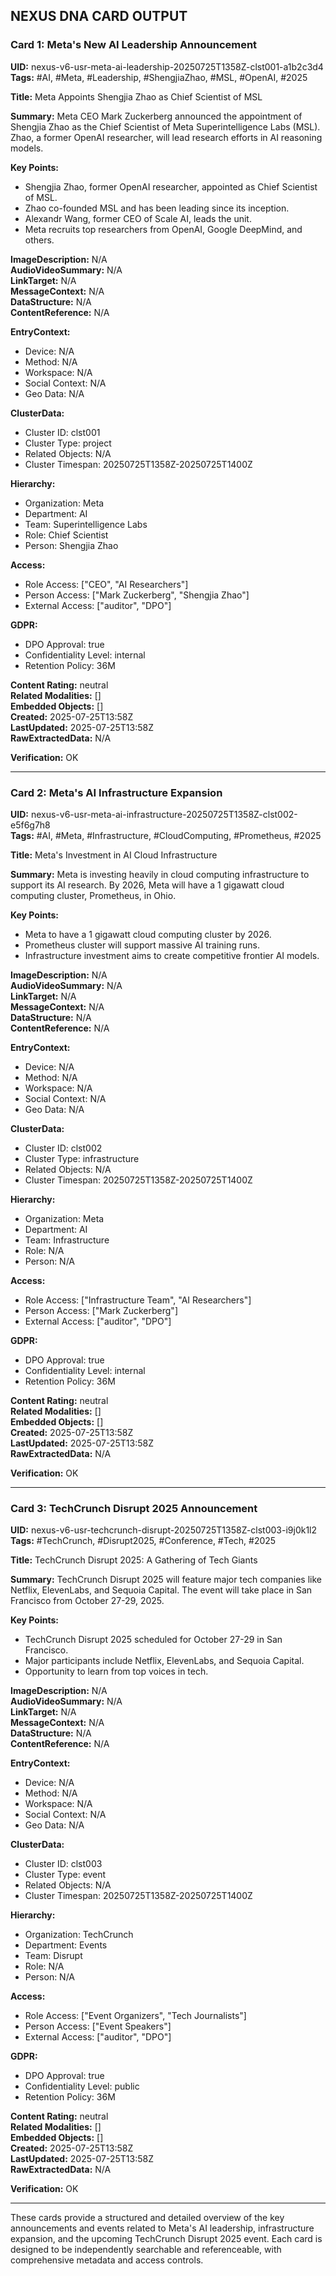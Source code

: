## NEXUS DNA CARD OUTPUT

### Card 1: Meta's New AI Leadership Announcement

**UID:** nexus-v6-usr-meta-ai-leadership-20250725T1358Z-clst001-a1b2c3d4  
**Tags:** #AI, #Meta, #Leadership, #ShengjiaZhao, #MSL, #OpenAI, #2025

**Title:** Meta Appoints Shengjia Zhao as Chief Scientist of MSL

**Summary:** Meta CEO Mark Zuckerberg announced the appointment of Shengjia Zhao as the Chief Scientist of Meta Superintelligence Labs (MSL). Zhao, a former OpenAI researcher, will lead research efforts in AI reasoning models.

**Key Points:**
- Shengjia Zhao, former OpenAI researcher, appointed as Chief Scientist of MSL.
- Zhao co-founded MSL and has been leading since its inception.
- Alexandr Wang, former CEO of Scale AI, leads the unit.
- Meta recruits top researchers from OpenAI, Google DeepMind, and others.

**ImageDescription:** N/A  
**AudioVideoSummary:** N/A  
**LinkTarget:** N/A  
**MessageContext:** N/A  
**DataStructure:** N/A  
**ContentReference:** N/A

**EntryContext:**
- Device: N/A
- Method: N/A
- Workspace: N/A
- Social Context: N/A
- Geo Data: N/A

**ClusterData:**
- Cluster ID: clst001
- Cluster Type: project
- Related Objects: N/A
- Cluster Timespan: 20250725T1358Z-20250725T1400Z

**Hierarchy:**
- Organization: Meta
- Department: AI
- Team: Superintelligence Labs
- Role: Chief Scientist
- Person: Shengjia Zhao

**Access:**
- Role Access: ["CEO", "AI Researchers"]
- Person Access: ["Mark Zuckerberg", "Shengjia Zhao"]
- External Access: ["auditor", "DPO"]

**GDPR:**
- DPO Approval: true
- Confidentiality Level: internal
- Retention Policy: 36M

**Content Rating:** neutral  
**Related Modalities:** []  
**Embedded Objects:** []  
**Created:** 2025-07-25T13:58Z  
**LastUpdated:** 2025-07-25T13:58Z  
**RawExtractedData:** N/A

**Verification:** OK

---

### Card 2: Meta's AI Infrastructure Expansion

**UID:** nexus-v6-usr-meta-ai-infrastructure-20250725T1358Z-clst002-e5f6g7h8  
**Tags:** #AI, #Meta, #Infrastructure, #CloudComputing, #Prometheus, #2025

**Title:** Meta's Investment in AI Cloud Infrastructure

**Summary:** Meta is investing heavily in cloud computing infrastructure to support its AI research. By 2026, Meta will have a 1 gigawatt cloud computing cluster, Prometheus, in Ohio.

**Key Points:**
- Meta to have a 1 gigawatt cloud computing cluster by 2026.
- Prometheus cluster will support massive AI training runs.
- Infrastructure investment aims to create competitive frontier AI models.

**ImageDescription:** N/A  
**AudioVideoSummary:** N/A  
**LinkTarget:** N/A  
**MessageContext:** N/A  
**DataStructure:** N/A  
**ContentReference:** N/A

**EntryContext:**
- Device: N/A
- Method: N/A
- Workspace: N/A
- Social Context: N/A
- Geo Data: N/A

**ClusterData:**
- Cluster ID: clst002
- Cluster Type: infrastructure
- Related Objects: N/A
- Cluster Timespan: 20250725T1358Z-20250725T1400Z

**Hierarchy:**
- Organization: Meta
- Department: AI
- Team: Infrastructure
- Role: N/A
- Person: N/A

**Access:**
- Role Access: ["Infrastructure Team", "AI Researchers"]
- Person Access: ["Mark Zuckerberg"]
- External Access: ["auditor", "DPO"]

**GDPR:**
- DPO Approval: true
- Confidentiality Level: internal
- Retention Policy: 36M

**Content Rating:** neutral  
**Related Modalities:** []  
**Embedded Objects:** []  
**Created:** 2025-07-25T13:58Z  
**LastUpdated:** 2025-07-25T13:58Z  
**RawExtractedData:** N/A

**Verification:** OK

---

### Card 3: TechCrunch Disrupt 2025 Announcement

**UID:** nexus-v6-usr-techcrunch-disrupt-20250725T1358Z-clst003-i9j0k1l2  
**Tags:** #TechCrunch, #Disrupt2025, #Conference, #Tech, #2025

**Title:** TechCrunch Disrupt 2025: A Gathering of Tech Giants

**Summary:** TechCrunch Disrupt 2025 will feature major tech companies like Netflix, ElevenLabs, and Sequoia Capital. The event will take place in San Francisco from October 27-29, 2025.

**Key Points:**
- TechCrunch Disrupt 2025 scheduled for October 27-29 in San Francisco.
- Major participants include Netflix, ElevenLabs, and Sequoia Capital.
- Opportunity to learn from top voices in tech.

**ImageDescription:** N/A  
**AudioVideoSummary:** N/A  
**LinkTarget:** N/A  
**MessageContext:** N/A  
**DataStructure:** N/A  
**ContentReference:** N/A

**EntryContext:**
- Device: N/A
- Method: N/A
- Workspace: N/A
- Social Context: N/A
- Geo Data: N/A

**ClusterData:**
- Cluster ID: clst003
- Cluster Type: event
- Related Objects: N/A
- Cluster Timespan: 20250725T1358Z-20250725T1400Z

**Hierarchy:**
- Organization: TechCrunch
- Department: Events
- Team: Disrupt
- Role: N/A
- Person: N/A

**Access:**
- Role Access: ["Event Organizers", "Tech Journalists"]
- Person Access: ["Event Speakers"]
- External Access: ["auditor", "DPO"]

**GDPR:**
- DPO Approval: true
- Confidentiality Level: public
- Retention Policy: 36M

**Content Rating:** neutral  
**Related Modalities:** []  
**Embedded Objects:** []  
**Created:** 2025-07-25T13:58Z  
**LastUpdated:** 2025-07-25T13:58Z  
**RawExtractedData:** N/A

**Verification:** OK

---

These cards provide a structured and detailed overview of the key announcements and events related to Meta's AI leadership, infrastructure expansion, and the upcoming TechCrunch Disrupt 2025 event. Each card is designed to be independently searchable and referenceable, with comprehensive metadata and access controls.